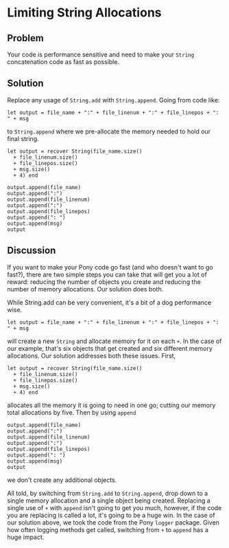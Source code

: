 # Limiting String Allocations

## Problem

Your code is performance sensitive and need to make your `String` concatenation
code as fast as possible.

## Solution

Replace any usage of `String.add` with `String.append`. Going from code like:

```pony
let output = file_name + ":" + file_linenum + ":" + file_linepos + ": " + msg
```

to `String.append` where we pre-allocate the memory needed to hold our final
string.

```pony
let output = recover String(file_name.size()
  + file_linenum.size()
  + file_linepos.size()
  + msg.size()
  + 4) end

output.append(file_name)
output.append(":")
output.append(file_linenum)
output.append(":")
output.append(file_linepos)
output.append(": ")
output.append(msg)
output
```

## Discussion

If you want to make your Pony code go fast (and who doesn't want to go fast?),
there are two simple steps you can take that will get you a lot of reward:
reducing the number of objects you create and reducing the number of memory
allocations. Our solution does both. 

While String.add can be very convenient, it's a bit of a dog performance wise.

```pony
let output = file_name + ":" + file_linenum + ":" + file_linepos + ": " + msg
```

will create a new `String` and allocate memory for it on each `+`. In the case 
of our example, that's six objects that get created and six different memory
allocations. Our solution addresses both these issues. First, 

```pony
let output = recover String(file_name.size()
  + file_linenum.size()
  + file_linepos.size()
  + msg.size()
  + 4) end
```

allocates all the memory it is going to need in one go; cutting our memory
total allocations by five. Then by using `append`

```
output.append(file_name)
output.append(":")
output.append(file_linenum)
output.append(":")
output.append(file_linepos)
output.append(": ")
output.append(msg)
output
```

we don't create any additional objects. 

All told, by switching from `String.add` to `String.append`, drop down to a
single memory allocation and a single object being created. Replacing a single 
use of `+` with `append` isn't going to get you much, however, if the code you
are replacing is called a lot, it's going to be a huge win. In the case of our
solution above, we took the code from the Pony `logger` package. Given how often
logging methods get called, switching from `+` to `append` has a huge impact.


